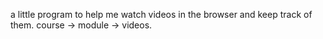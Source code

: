 a little program to help me watch videos in the browser and keep track of them.
course -> module -> videos.


